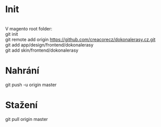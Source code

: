 # Init
<br />V magento root folder:
<br />git init
<br />git remote add origin https://github.com/creacorecz/dokonalerasy.cz.git
<br />git add app/design/frontend/dokonalerasy
<br />git add skin/frontend/dokonalerasy
# Nahrání
git push -u origin master
# Stažení
git pull origin master
